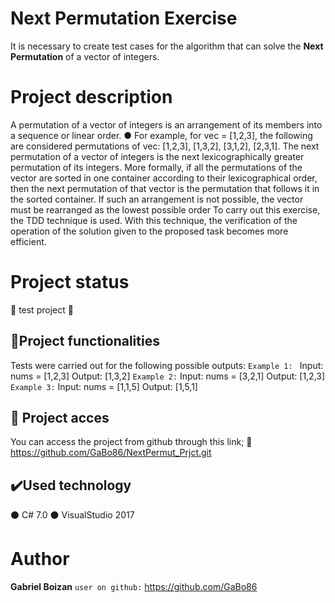 ﻿# Next Permutation Exercise

It is necessary to create test cases for the algorithm that can solve the **Next Permutation** of a vector of integers.


# Project description

A permutation of a vector of integers is an arrangement of its members into a sequence or linear order.
   ● For example, for vec = [1,2,3], the following are considered permutations of vec: [1,2,3], [1,3,2], [3,1,2], [2,3,1].
 The next permutation of a vector of integers is the next lexicographically greater permutation of its integers. More formally, if all the permutations of the vector are sorted in one container according to their lexicographical order, then the next permutation of that vector is the permutation that follows it in the sorted container. If such an arrangement is not possible, the vector must be rearranged as the lowest possible order
To carry out this exercise, the TDD technique is used. With this technique, the verification of the operation of the solution given to the proposed task becomes more efficient.
#   Project status

:construction: test project :construction:

## :hammer:Project functionalities

Tests were carried out for the following possible outputs:
`Example 1: ` Input: nums = [1,2,3] Output: [1,3,2]
`Example 2:` Input: nums = [3,2,1] Output: [1,2,3]
`Example 3:` Input: nums = [1,1,5] Output: [1,5,1]

##  :file_folder: Project acces 

You can access the project from github through this link;
     :open_file_folder: https://github.com/GaBo86/NextPermut_Prjct.git
     

## :heavy_check_mark:Used technology 

:black_circle: C# 7.0
:black_circle: VisualStudio 2017

# Author

**Gabriel Boizan**
`user on github:` https://github.com/GaBo86

